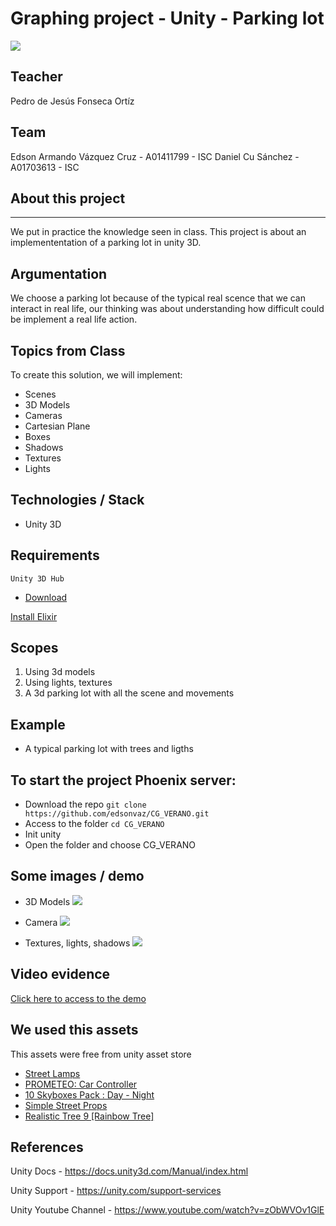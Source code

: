 

Graphing project - Unity - Parking lot
===

![](https://i.imgur.com/OieLJhw.png)


## Teacher

Pedro de Jesús Fonseca Ortíz


## Team

Edson Armando Vázquez Cruz - A01411799 - ISC
Daniel Cu Sánchez - A01703613 - ISC


## About this project
------------------------

We put in practice the knowledge seen in class. This project is about an implemententation of a parking lot in unity 3D.


## Argumentation

We choose a parking lot because of the typical real scence that we can interact in real life, our thinking was about understanding how difficult could be implement a real life action.


## Topics from Class

To create this solution, we will implement:
- Scenes
- 3D Models
- Cameras
- Cartesian Plane
- Boxes
- Shadows
- Textures
- Lights

## Technologies / Stack

- Unity 3D

## Requirements

```Unity 3D Hub```

- [Download](https://unity.com/download)

[Install Elixir](http://elixir-lang.org/install.html)

## Scopes

1) Using 3d models
2) Using lights, textures
3) A 3d parking lot with all the scene and movements

## Example

- A typical parking lot with trees and ligths

## To start the project Phoenix server:
  * Download the repo ```git clone https://github.com/edsonvaz/CG_VERANO.git```
  * Access to the folder ```cd CG_VERANO```
  * Init unity
  * Open the folder and choose CG_VERANO

## Some images / demo

- 3D Models
![](https://i.imgur.com/mCKqaDA.png)

- Camera
![](https://i.imgur.com/t446Mvt.png)

- Textures, lights, shadows
![](https://i.imgur.com/eQouVju.jpg)

## Video evidence

[Click here to access to the demo](https://drive.google.com/file/d/1LS7c8X0FS3bVXDvd_jlO-8uIN0dqZHP4/view)


## We used this assets

This assets were free from unity asset store

  * [Street Lamps](https://assetstore.unity.com/packages/3d/props/exterior/street-lamps-165658)
  * [PROMETEO: Car Controller](https://assetstore.unity.com/packages/tools/physics/prometeo-car-controller-209444)
  * [10 Skyboxes Pack : Day - Night](https://assetstore.unity.com/packages/2d/textures-materials/sky/10-skyboxes-pack-day-night-32236)
  * [Simple Street Props](https://assetstore.unity.com/packages/3d/props/simple-street-props-194706)
  * [Realistic Tree 9 [Rainbow Tree]](https://assetstore.unity.com/packages/3d/vegetation/trees/realistic-tree-9-rainbow-tree-54622)



## References

Unity Docs - https://docs.unity3d.com/Manual/index.html

Unity Support - https://unity.com/support-services

Unity Youtube Channel - https://www.youtube.com/watch?v=zObWVOv1GlE